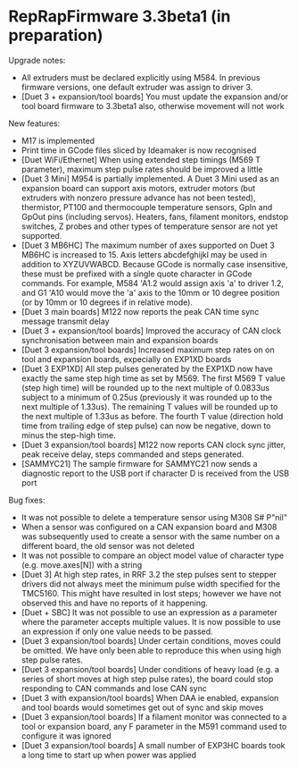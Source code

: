RepRapFirmware 3.3beta1 (in preparation)
=======================

Upgrade notes:
- All extruders must be declared explicitly using M584. In previous firmware versions, one default extruder was assign to driver 3.
- [Duet 3 + expansion/tool boards] You must update the expansion and/or tool board firmware to 3.3beta1 also, otherwise movement will not work

New features:
- M17 is implemented
- Print time in GCode files sliced by Ideamaker is now recognised
- [Duet WiFi/Ethernet] When using extended step timings (M569 T parameter), maximum step pulse rates should be improved a little
- [Duet 3 Mini] M954 is partially implemented. A Duet 3 Mini used as an expansion board can support axis motors, extruder motors (but extruders with nonzero pressure advance has not been tested), thermistor, PT100 and thermocouple temperature sensors, GpIn and GpOut pins (including servos). Heaters, fans, filament monitors, endstop switches, Z probes and other types of temperature sensor are not yet supported.
- [Duet 3 MB6HC] The maximum number of axes supported on Duet 3 MB6HC is increased to 15. Axis letters abcdefghijkl may be used in addition to XYZUVWABCD. Because GCode is normally case insensitive, these must be prefixed with a single quote character in GCode commands. For example, M584 'A1.2 would assign axis 'a' to driver 1.2, and G1 'A10 would move the 'a' axis to the 10mm or 10 degree position (or by 10mm or 10 degrees if in relative mode).
- [Duet 3 main boards] M122 now reports the peak CAN time sync message transmit delay
- [Duet 3 + expansion/tool boards] Improved the accuracy of CAN clock synchronisation between main and expansion boards
- [Duet 3 expansion/tool boards] Increased maximum step rates on on tool and expansion boards, expecially on EXP1XD boards
- [Duet 3 EXP1XD] All step pulses generated by the EXP1XD now have exactly the same step high time as set by M569. The first M569 T value (step high time) will be rounded up to the next multiple of 0.0833us subject to a minimum of 0.25us (previously it was rounded up to the next multiple of 1.33us). The remaining T values will be rounded up to the next multiple of 1.33us as before. The fourth T value (direction hold time from trailing edge of step pulse) can now be negative, down to minus the step-high time.
- [Duet 3 expansion/tool boards] M122 now reports CAN clock sync jitter, peak receive delay, steps commanded and steps generated.
- [SAMMYC21] The sample firmware for SAMMYC21 now sends a diagnostic report to the USB port if character D is received from the USB port

Bug fixes:
- It was not possible to delete a temperature sensor using M308 S# P"nil"
- When a sensor was configured on a CAN expansion board and M308 was subsequently used to create a sensor with the same number on a different board, the old sensor was not deleted
- It was not possible to compare an object model value of character type (e.g. move.axes[N]) with a string
- [Duet 3] At high step rates, in RRF 3.2 the step pulses sent to stepper drivers did not always meet the minimum pulse width specified for the TMC5160. This might have resulted in lost steps; however we have not observed this and have no reports of it happening.
- [Duet + SBC] It was not possible to use an expression as a parameter where the parameter accepts multiple values. It is now possible to use an expression if only one value needs to be passed.
- [Duet 3 expansion/tool boards] Under certain conditions, moves could be omitted. We have only been able to reproduce this when using high step pulse rates.
- [Duet 3 expansion/tool boards] Under conditions of heavy load (e.g. a series of short moves at high step pulse rates), the board could stop responding to CAN commands and lose CAN sync
- [Duet 3 with expansion/tool boards] When DAA ie enabled, expansion and tool boards would sometimes get out of sync and skip moves
- [Duet 3 expansion/tool boards] If a filament monitor was connected to a tool or expansion board, any F parameter in the M591 command used to configure it was ignored
- [Duet 3 expansion/tool boards] A small number of EXP3HC boards took a long time to start up when power was applied
